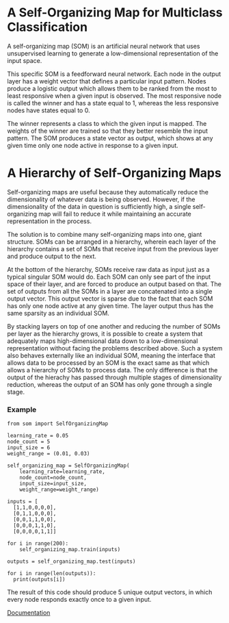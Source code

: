 # A Self-Organizing Map for Multiclass Classification

A self-organizing map (SOM) is an artificial neural network that uses unsupervised learning to generate a low-dimensional representation of the input space. 

This specific SOM is a feedforward neural network. Each node in the output layer has a weight vector that defines a particular input pattern. Nodes produce a logistic output which allows them to be ranked from the most to least responsive when a given input is observed. The most responsive node is called the winner and has a state equal to 1, whereas the less responsive nodes have states equal to 0. 

The winner represents a class to which the given input is mapped. The weights of the winner are trained so that they better resemble the input pattern. The SOM produces a state vector as output, which shows at any given time only one node active in response to a given input.

# A Hierarchy of Self-Organizing Maps

Self-organizing maps are useful because they automatically reduce the dimensionality of whatever data is being observed. However, if the dimensionality of the data in question is sufficiently high, a single self-organizing map will fail to reduce it while maintaining an accurate representation in the process.

The solution is to combine many self-organizing maps into one, giant structure. SOMs can be arranged in a hierarchy, wherein each layer of the hierarchy contains a set of SOMs that receive input from the previous layer and produce output to the next. 

At the bottom of the hierarchy, SOMs receive raw data as input just as a typical singular SOM would do. Each SOM can only see part of the input space of their layer, and are forced to produce an output based on that. The set of outputs from all the SOMs in a layer are concatenated into a single output vector. This output vector is sparse due to the fact that each SOM has only one node active at any given time. The layer output thus has the same sparsity as an individual SOM. 

By stacking layers on top of one another and reducing the number of SOMs per layer as the hierarchy grows, it is possible to create a system that adequately maps high-dimensional data down to a low-dimensional representation without facing the problems described above. Such a system also behaves externally like an individual SOM, meaning the interface that allows data to be processed by an SOM is the exact same as that which allows a hierarchy of SOMs to process data. The only difference is that the output of the hierachy has passed through multiple stages of dimensionality reduction, whereas the output of an SOM has only gone through a single stage.

### Example

    from som import SelfOrganizingMap

    learning_rate = 0.05
    node_count = 5
    input_size = 6
    weight_range = (0.01, 0.03)

    self_organizing_map = SelfOrganizingMap(
        learning_rate=learning_rate, 
        node_count=node_count, 
        input_size=input_size, 
        weight_range=weight_range)

    inputs = [
      [1,1,0,0,0,0],
      [0,1,1,0,0,0],
      [0,0,1,1,0,0],
      [0,0,0,1,1,0],
      [0,0,0,0,1,1]]

    for i in range(200):
        self_organizing_map.train(inputs)

    outputs = self_organizing_map.test(inputs)

    for i in range(len(outputs)):
      print(outputs[i])
      
The result of this code should produce 5 unique output vectors, in which every node responds exactly once to a given input.
  
  [Documentation](https://github.com/CarsonScott/self-organizing-map/blob/master/DOCUMENTATION.md)
